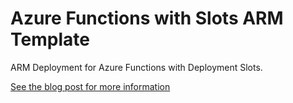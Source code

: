 # Azure Functions with Slots ARM Template
ARM Deployment for Azure Functions with Deployment Slots.

[See the blog post for more information](https://nascent.blog/2017/05/31/azure-function-app-deployment-slots-arm-template/)
